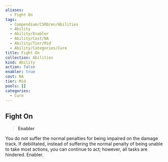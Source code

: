 ```yaml
---
aliases:
  - Fight On
tags:
  - Compendium/CSRD/en/Abilities
  - Ability
  - Ability/Enabler
  - Ability/Cost/NA
  - Ability/Tier/Mid
  - Ability/Categories/Cure
title: Fight On
collection: Abilities
kind: Ability
action: false
enabler: true
cost: NA
tier: Mid
pools: []
categories:
  - Cure
---
```

## Fight On    
>**Enabler**  
    
You do not suffer the normal penalties for being impaired on the damage track. If debilitated, instead of suffering the normal penalty of being unable to take most actions, you can continue to act; however, all tasks are hindered. Enabler.